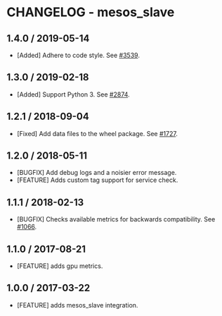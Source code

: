 # CHANGELOG - mesos_slave

## 1.4.0 / 2019-05-14

* [Added] Adhere to code style. See [#3539](https://github.com/DataDog/integrations-core/pull/3539).

## 1.3.0 / 2019-02-18

* [Added] Support Python 3. See [#2874](https://github.com/DataDog/integrations-core/pull/2874).

## 1.2.1 / 2018-09-04

* [Fixed] Add data files to the wheel package. See [#1727][1].

## 1.2.0 / 2018-05-11

* [BUGFIX] Add debug logs and a noisier error message.
* [FEATURE] Adds custom tag support for service check.

## 1.1.1 / 2018-02-13

* [BUGFIX] Checks available metrics for backwards compatibility. See [#1066][2].

## 1.1.0 / 2017-08-21

* [FEATURE] adds gpu metrics.

## 1.0.0 / 2017-03-22

* [FEATURE] adds mesos_slave integration.

<!--- The following link definition list is generated by PimpMyChangelog --->
[1]: https://github.com/DataDog/integrations-core/pull/1727
[2]: https://github.com/DataDog/integrations-core/issues/1066
